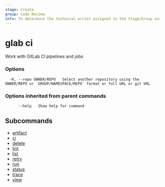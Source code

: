 ```yaml
---
stage: Create
group: Code Review
info: To determine the technical writer assigned to the Stage/Group associated with this page, see https://about.gitlab.com/handbook/product/ux/technical-writing/#assignments
---
```


<!--
This documentation is auto generated by a script.
Please do not edit this file directly, check cmd/gen-docs/docs.go.
-->

# glab ci

Work with GitLab CI pipelines and jobs

### Options

```plaintext
  -R, --repo OWNER/REPO   Select another repository using the OWNER/REPO or `GROUP/NAMESPACE/REPO` format or full URL or git URL
```

### Options inherited from parent commands

```plaintext
      --help   Show help for command
```

## Subcommands

- [artifact](artifact.md)
- [ci](ci.md)
- [delete](delete.md)
- [lint](lint.md)
- [list](list.md)
- [retry](retry.md)
- [run](run.md)
- [status](status.md)
- [trace](trace.md)
- [view](view.md)

